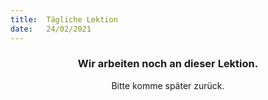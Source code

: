 ```yaml
---
title:  Tägliche Lektion
date:   24/02/2021
---
```


### <center>Wir arbeiten noch an dieser Lektion.</center>
<center>Bitte komme später zurück.</center>